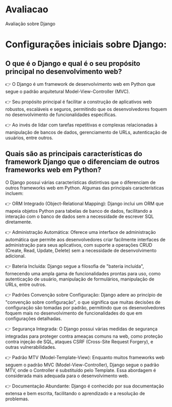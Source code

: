 # Avaliacao
Avaliação sobre Django
# Configurações iniciais sobre Django:
## O que é o Django e qual é o seu propósito principal no desenvolvimento web?
:point_right: O Django é um framework de desenvolvimento web em Python que segue o padrão arquitetural Model-View-Controller (MVC). 

:point_right: Seu propósito principal é facilitar a construção de aplicativos web robustos, escaláveis e seguros, permitindo que os desenvolvedores foquem no desenvolvimento de funcionalidades específicas.

:point_right: Ao invés de lidar com tarefas repetitivas e complexas relacionadas à manipulação de bancos de dados, gerenciamento de URLs, autenticação de usuários, entre outros.

## Quais são as principais características do framework Django que o diferenciam de outros frameworks web em Python?
O Django possui várias características distintivas que o diferenciam de outros frameworks web em Python. Algumas das principais características incluem:

:point_right: ORM Integrado (Object-Relational Mapping): Django inclui um ORM que mapeia objetos Python para tabelas de banco de dados, facilitando a interação com o banco de dados sem a necessidade de escrever SQL diretamente.

:point_right: Administração Automática: Oferece uma interface de administração automática que permite aos desenvolvedores criar facilmente interfaces de administração para seus aplicativos, com suporte a operações CRUD (Create, Read, Update, Delete) sem a necessidade de desenvolvimento adicional.

:point_right: Bateria Incluída: Django segue a filosofia de "bateria incluída", fornecendo uma ampla gama de funcionalidades prontas para uso, como autenticação de usuário, manipulação de formulários, manipulação de URLs, entre outros.

:point_right: Padrões Convenção sobre Configuração: Django adere ao princípio de "convenção sobre configuração", o que significa que muitas decisões de configuração são tomadas por padrão, permitindo que os desenvolvedores foquem mais no desenvolvimento de funcionalidades do que em configurações detalhadas.

:point_right: Segurança Integrada: O Django possui várias medidas de segurança integradas para proteger contra ameaças comuns na web, como proteção contra injeção de SQL, ataques CSRF (Cross-Site Request Forgery), e outras vulnerabilidades.

:point_right: Padrão MTV (Model-Template-View): Enquanto muitos frameworks web seguem o padrão MVC (Model-View-Controller), Django segue o padrão MTV, onde o Controller é substituído pelo Template. Essa abordagem é considerada mais adequada para o desenvolvimento web.

:point_right: Documentação Abundante: Django é conhecido por sua documentação extensa e bem escrita, facilitando o aprendizado e a resolução de problemas.

